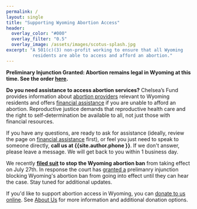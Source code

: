 ```yaml
---
permalink: /
layout: single
title: "Supporting Wyoming Abortion Access"
header:
  overlay_color: "#000"
  overlay_filter: "0.5"
  overlay_image: /assets/images/scotus-splash.jpg
excerpt: "A 501(c)(3) non-profit working to ensure that all Wyoming
          residents are able to access and afford an abortion."
---
```


**Preliminary Injunction Granted: Abortion remains legal in Wyoming at
  this time. See the order [here](/assets/files/2022-08-10_injunction.pdf).**

**Do you need assistance to access abortion services?** Chelsea’s Fund
provides information about [abortion providers](/providers) relevant
to Wyoming residents and offers [financial assistance](/financial) if
you are unable to afford an abortion. Reproductive justice demands
that reproductive health care and the right to self-determination be
available to all, not just those with financial resources.

If you have any questions, are ready to ask for assistance (ideally,
review the page on [financial assistance](/financial) first), or feel
you just need to speak to someone directly, **call us at
{{site.author.phone }}**. If we don't answer, please leave a
message. We will get back to you within 1 business day.

We recently **[filed suit](/assets/files/2022-07-25_complaint.pdf) to
stop the Wyoming abortion ban** from taking effect on July 27th. In
response the court has [granted
a](https://www.jhnewsandguide.com/this_just_in/judge-owens-grants-injunction-against-wyoming-abortion-ban/article_b4099dd0-9ccb-5911-8e69-5649111418a0.html)
prelimanry injunction blocking Wyoming's abortion ban from going into
effect until they can hear the case. Stay tuned for additional
updates.

If you'd like to support abortion access in Wyoming, you can
[donate to us online](https://www.paypal.com/donate?hosted_button_id=NR88FU8XPDRN6).
See [About Us](/about/#donations) for more information and additional
donation options.
